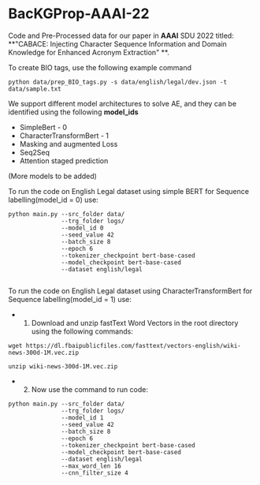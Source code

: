 # BacKGProp-AAAI-22
Code and Pre-Processed data for our paper in **AAAI** SDU 2022 titled: **"CABACE: Injecting Character Sequence Information and Domain Knowledge for Enhanced Acronym Extraction" **.

To create BIO tags, use the following  example command

```python data/prep_BIO_tags.py -s data/english/legal/dev.json -t   data/sample.txt```

We support different model architectures to solve AE, and they can be identified using the following **model_ids**

* SimpleBert - 0
* CharacterTransformBert - 1
* Masking and augmented Loss
* Seq2Seq
* Attention staged prediction

(More models to be added)

To run the code on English Legal dataset using simple BERT for Sequence labelling(model_id = 0) use:

```
python main.py --src_folder data/
               --trg_folder logs/
               --model_id 0
               --seed_value 42
               --batch_size 8
               --epoch 6
               --tokenizer_checkpoint bert-base-cased
               --model_checkpoint bert-base-cased
               --dataset english/legal
     
 ```
 
 To run the code on English Legal dataset using CharacterTransformBert for Sequence labelling(model_id = 1) use:
 
 * 1) Download and unzip fastText Word Vectors in the root directory using the following commands:
  ``` 
  wget https://dl.fbaipublicfiles.com/fasttext/vectors-english/wiki-news-300d-1M.vec.zip  
  ```
  ```
  unzip wiki-news-300d-1M.vec.zip
  ```
 * 2) Now use the command to run code:

```
python main.py --src_folder data/
               --trg_folder logs/
               --model_id 1
               --seed_value 42
               --batch_size 8
               --epoch 6
               --tokenizer_checkpoint bert-base-cased
               --model_checkpoint bert-base-cased
               --dataset english/legal
               --max_word_len 16
               --cnn_filter_size 4
     
 ```



